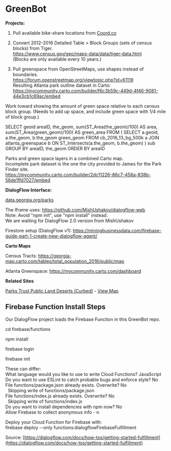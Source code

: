 # GreenBot

<b>Projects:</b>

1. Pull available bike-share locations from [Coord.co](https://Coord.co)

2. Convert 2012-2016 Detailed Table > Block Groups (sets of census blocks) from Tiger.<br>
https://www.census.gov/geo/maps-data/data/tiger-data.html<br>
(Blocks are only available every 10 years.)

3. Pull greenspace from OpenStreetMaps, use shapes instead of boundaries.<br>
https://forum.openstreetmap.org/viewtopic.php?id=61119<br>
Resulting Atlanta park outline dataset in Carto:<br>
https://mycommunity.carto.com/builder/f6c3b59c-449d-4f46-9081-44e3cb1c69ac/embed

Work toward showing the amount of green space relative to each census block group. (Needs to add up space, and include green space with 1/4 mile of block group.)<br>

SELECT geoid areaID, the_geom, sum(ST_Area(the_geom)/100) AS area, sum(ST_Area(green_geom)/100) AS green_area
FROM (
  SELECT a.geoid, a.the_geom, b.the_geom green_geom
  FROM cb_2016_13_bg_500k a
  JOIN atlanta_greenspace b ON ST_Intersects(a.the_geom, b.the_geom)
) sub
GROUP BY areaID, the_geom
ORDER BY areaID

Parks and green space layers in a combined Carto map.<br>
Incomplete park dataset is the one the city provided to James for the Park Finder site.<br>
https://mycommunity.carto.com/builder/2dc11226-86c7-458a-838b-56de1ffd7027/embed

<b>DialogFlow Interface:</b>

[data.georgia.org/parks](https://data.georgia.org/parks)

The Iframe uses: https://github.com/MishUshakov/dialogflow-web<br>
Note: Avoid "npm init", use "npm install" instead.<br>
We are waiting for DialogFlow 2.0 version from MishUshakov

Firestore setup (DialogFlow v1):
https://miningbusinessdata.com/firebase-guide-part-1-create-new-dialogflow-agent/

<b>Carto Maps</b>

Census Tracts: https://georgia-map.carto.com/tables/total_population_2016/public/map

Atlanta Greenspace: https://mycommunity.carto.com/dashboard

<b>Related Sites</b>

[Parks Trust Public Land Deserts (Curbed)](https://atlanta.curbed.com/2018/5/1/17307034/atlanta-parks-trust-public-land-deserts) - [View Map](https://parkserve.tpl.org/mapping/index.html?CityID=1304000)


## Firebase Function Install Steps

Our DialogFlow project loads the Firebase Function in this GreenBot repo.

cd firebase/functions

npm install

firebase login

firebase init

These can differ:<br>
What language would you like to use to write Cloud Functions? JavaScript<br>
Do you want to use ESLint to catch probable bugs and enforce style? No<br>
File functions/package.json already exists. Overwrite? No<br>
&nbsp; Skipping write of functions/package.json<br>
File functions/index.js already exists. Overwrite? No<br>
&nbsp; Skipping write of functions/index.js<br>
Do you want to install dependencies with npm now? No<br>
Allow Firebase to collect anonymous info - n

Deploy your Cloud Function for Firebase with:<br>
 firebase deploy --only functions:dialogflowFirebaseFulfillment

Source: [https://dialogflow.com/docs/how-tos/getting-started-fulfillment](https://dialogflow.com/docs/how-tos/getting-started-fulfillment)
